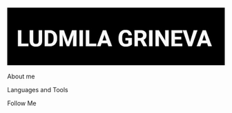 ![Header](https://github.com/ludmiilagrineva/ludmiilagrineva/blob/ludmiilagrineva-patch-1/assets/main.jpg)

About me

Languages and Tools

Follow Me

